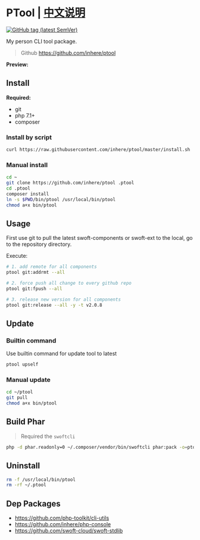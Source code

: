# PTool | [中文说明](README.zh-CN.md)

[![GitHub tag (latest SemVer)](https://img.shields.io/github/tag/inhere/ptool)](https://github.com/inhere/ptool)

My person CLI tool package.

> Github https://github.com/inhere/ptool

**Preview:**

## Install

**Required:**

- git
- php 7.1+
- composer

### Install by script

```bash
curl https://raw.githubusercontent.com/inhere/ptool/master/install.sh | bash
```

### Manual install

```bash
cd ~
git clone https://github.com/inhere/ptool .ptool
cd .ptool
composer install
ln -s $PWD/bin/ptool /usr/local/bin/ptool
chmod a+x bin/ptool
```

## Usage

First use git to pull the latest swoft-components or swoft-ext to the local, go to the repository directory.

Execute:

```bash
# 1. add remote for all components
ptool git:addrmt --all

# 2. force push all change to every github repo
ptool git:fpush --all

# 3. release new version for all components
ptool git:release --all -y -t v2.0.8
```

## Update

### Builtin command

Use builtin command for update tool to latest

```bash
ptool upself
```

### Manual update

```bash
cd ~/ptool
git pull
chmod a+x bin/ptool
```

## Build Phar

> Required the `swoftcli`

```bash
php -d phar.readonly=0 ~/.composer/vendor/bin/swoftcli phar:pack -o=ptool.phar
```

## Uninstall

```bash
rm -f /usr/local/bin/ptool
rm -rf ~/.ptool
```

## Dep Packages

- https://github.com/php-toolkit/cli-utils
- https://github.com/inhere/php-console
- https://github.com/swoft-cloud/swoft-stdlib
